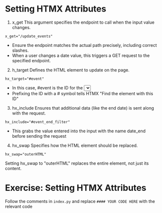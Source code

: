 # Setting HTMX Attributes

1. x_get
This argument specifies the endpoint to call when the input value changes.
```
x_get="/update_events"
```
* Ensure the endpoint matches the actual path precisely, including correct slashes.
* When a user changes a date value, this triggers a GET request to the specified endpoint.

2. h_target
Defines the HTML element to update on the page.
```
hx_target="#event"
```
* In this case, #event is the ID for the <select> HTML element containing the list of event options.
* Prefixing the ID with a # symbol tells HTMX "Find the element with this ID"

3. hx_include
Ensures that additional data (like the end date) is sent along with the request.
```
hx_include="#event_end_filter"
```
* This grabs the value entered into the input with the name date_end before sending the request

4. hx_swap
Specifies how the HTML element should be replaced.
```
hx_swap="outerHTML"
```
Setting hx_swap to "outerHTML" replaces the entire element, not just its content.

# Exercise: Setting HTMX Attributes

Follow the comments in `index.py` and replace `#### YOUR CODE HERE` with the relevant code

